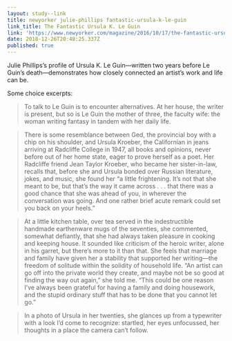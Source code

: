 ```yaml
---
layout: study--link
title: newyorker julie-phillips fantastic-ursula-k-le-guin
link_title: The Fantastic Ursula K. Le Guin
link: 'https://www.newyorker.com/magazine/2016/10/17/the-fantastic-ursula-k-le-guin'
date: 2018-12-26T20:48:25.337Z
published: true
---
```

Julie Phillips’s profile of Ursula K. Le Guin—written two years before Le Guin’s death—demonstrates how closely connected an artist’s work and life can be.

Some choice excerpts:

> To talk to Le Guin is to encounter alternatives. At her house, the writer is present, but so is Le Guin the mother of three, the faculty wife: the woman writing fantasy in tandem with her daily life.

> There is some resemblance between Ged, the provincial boy with a chip on his shoulder, and Ursula Kroeber, the Californian in jeans arriving at Radcliffe College in 1947, all books and opinions, never before out of her home state, eager to prove herself as a poet. Her Radcliffe friend Jean Taylor Kroeber, who became her sister-in-law, recalls that, before she and Ursula bonded over Russian literature, jokes, and music, she found her “a little frightening. It’s not that she meant to be, but that’s the way it came across . . . that there was a good chance that she was ahead of you, in wherever the conversation was going. And one rather brief acute remark could set you back on your heels.”

> At a little kitchen table, over tea served in the indestructible handmade earthenware mugs of the seventies, she commented, somewhat defiantly, that she had always taken pleasure in cooking and keeping house. It sounded like criticism of the heroic writer, alone in his garret, but there’s more to it than that. She feels that marriage and family have given her a stability that supported her writing—the freedom of solitude within the solidity of household life. “An artist can go off into the private world they create, and maybe not be so good at finding the way out again,” she told me. “This could be one reason I’ve always been grateful for having a family and doing housework, and the stupid ordinary stuff that has to be done that you cannot let go.”

> In a photo of Ursula in her twenties, she glances up from a typewriter with a look I’d come to recognize: startled, her eyes unfocussed, her thoughts in a place the camera can’t follow.
